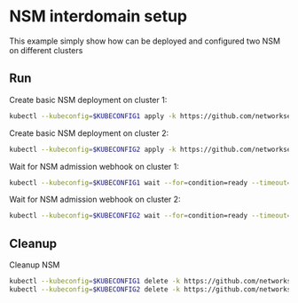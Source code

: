 # NSM interdomain setup


This example simply show how can be deployed and configured two NSM on different clusters

## Run

Create basic NSM deployment on cluster 1:

```bash
kubectl --kubeconfig=$KUBECONFIG1 apply -k https://github.com/networkservicemesh/deployments-k8s/examples/interdomain/nsm/cluster1?ref=b8497d33ef0f46848e34e772b42c8d3d0a15e572
```

Create basic NSM deployment on cluster 2:

```bash
kubectl --kubeconfig=$KUBECONFIG2 apply -k https://github.com/networkservicemesh/deployments-k8s/examples/interdomain/nsm/cluster2?ref=b8497d33ef0f46848e34e772b42c8d3d0a15e572
```

Wait for NSM admission webhook on cluster 1:

```bash
kubectl --kubeconfig=$KUBECONFIG1 wait --for=condition=ready --timeout=1m pod -n nsm-system -l app=admission-webhook-k8s
```

Wait for NSM admission webhook on cluster 2:

```bash
kubectl --kubeconfig=$KUBECONFIG2 wait --for=condition=ready --timeout=1m pod -n nsm-system -l app=admission-webhook-k8s
```

## Cleanup

Cleanup NSM
```bash
kubectl --kubeconfig=$KUBECONFIG1 delete -k https://github.com/networkservicemesh/deployments-k8s/examples/interdomain/nsm/cluster1?ref=b8497d33ef0f46848e34e772b42c8d3d0a15e572
kubectl --kubeconfig=$KUBECONFIG2 delete -k https://github.com/networkservicemesh/deployments-k8s/examples/interdomain/nsm/cluster2?ref=b8497d33ef0f46848e34e772b42c8d3d0a15e572
```
